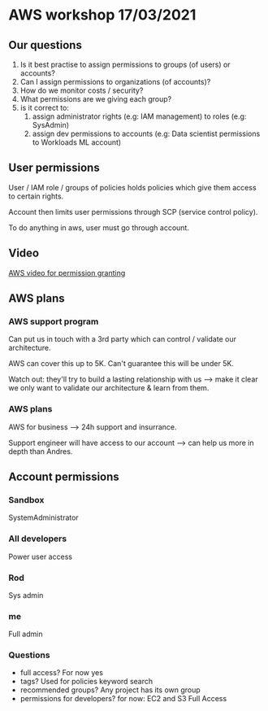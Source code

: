 # AWS workshop 17/03/2021

## Our questions

1. Is it best practise to assign permissions to groups (of users) or accounts?
1. Can I assign permissions to organizations (of accounts)?
1. How do we monitor costs / security?
1. What permissions are we giving each group?
1. is it correct to:
	1. assign administrator rights (e.g: IAM management) to roles (e.g: SysAdmin)
	1. assign dev permissions to accounts (e.g: Data scientist permissions to Workloads ML account)


## User permissions

User / IAM role / groups of policies holds policies which give them access to certain rights.

Account then limits user permissions through SCP (service control policy).

To do anything in aws, user must go through account.

## Video

[AWS video for permission granting](https://www.youtube.com/watch?v=bXrsUEI1V38&t=126s)

## AWS plans

### AWS support program

Can put us in touch with a 3rd party which can control / validate our architecture.

AWS can cover this up to 5K. Can't guarantee this will be under 5K.

Watch out: they'll try to build a lasting relationship with us --> make it clear we only want to validate our architecture & learn from them.

### AWS plans

AWS for business --> 24h support and insurrance.

Support engineer will have access to our account --> can help us more in depth than Andres.

## Account permissions

### Sandbox

SystemAdministrator

### All developers

Power user access

### Rod

Sys admin

### me

Full admin

### Questions

- full access? For now yes
- tags? Used for policies keyword search
- recommended groups? Any project has its own group
- permissions for developers? for now: EC2 and S3 Full Access